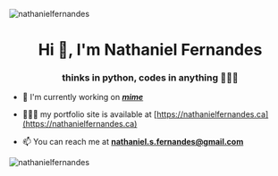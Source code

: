 <p align="left"> 
<img src="https://komarev.com/ghpvc/?username=nathanielfernandes&label=Profile%20views&color=0e75b6&style=flat" alt="nathanielfernandes" />

<h1 align="center">Hi 👋, I'm Nathaniel Fernandes</h1>
<h3 align="center">thinks in python, codes in anything 🧑🏾‍🚀</h3>
</p>

- 🔭 I'm currently working on [***mime***](https://github.com/nathanielfernandes/mime)

- 👨🏽‍💻 my portfolio site is available at [https://nathanielfernandes.ca](https://nathanielfernandes.ca)

- 📫 You can reach me at **nathaniel.s.fernandes@gmail.com**

<!-- - 🤝 I’m looking for help with my [discord bot](https://github.com/nathanielfernandes/HamoodBot) -->


<!-- <h3 align="left">Languages and Tools:</h3> -->
<img align="left" src="https://github-readme-stats.vercel.app/api/top-langs?username=nathanielfernandes&show_icons=true&locale=en&layout=compact&theme=dark&hide=html,css,glsl" alt="nathanielfernandes" />

<!-- <p>&nbsp;<img align="center" src="https://github-readme-stats.vercel.app/api?username=nathanielfernandes&show_icons=true&locale=en" alt="nathanielfernandes" /></p> -->

<!-- <h3 align="left">Project Gallery:</h3>

[**Rustacean-Tracing**](https://github.com/nathanielfernandes/Rustacean-Tracing)
<a href="https://github.com/nathanielfernandes/Rustacean-Tracing">
<img src="./images/finalrender.png">
</a>

[**nathan-ide**](https://github.com/nathanielfernandes/nathan-ide)
<a href="https://github.com/nathanielfernandes/nathan-ide">
<img src="https://cdn.discordapp.com/attachments/792686378366009354/898395105558417418/unknown.png" >
</a>

[**HamoodBot**](https://github.com/nathanielfernandes/HamoodBot)
<a href="https://github.com/nathanielfernandes/HamoodBot">
<img src="https://cdn.discordapp.com/attachments/829072008733261834/912884343008006174/unknown.png" >
</a> -->
